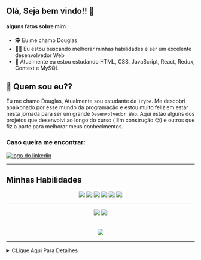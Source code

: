 ## Olá, Seja bem vindo!! :hugs:

#### alguns fatos sobre mim : 

- :detective:  Eu me chamo Douglas
- :mage_man:  Eu estou buscando melhorar minhas habilidades e ser um excelente desenvolvedor Web
- :mechanical_arm:  Atualmente eu estou estudando HTML, CSS, JavaScript, React, Redux, Context e MySQL


## :thinking: Quem sou eu??

  Eu me chamo Douglas, Atualmente sou estudante da `Trybe`. Me descobri apaixonado por esse mundo da programação e
estou muito feliz em estar nesta jornada para ser um grande `Desenvolvedor Web`. Aqui estão alguns dos projetos que
desenvolvi ao longo do curso ( Em construção :wink:) e outros que fiz a parte para melhorar meus conhecimentos.

### Caso queira me encontrar:
<a href="https://www.linkedin.com/in/douglassf/" target="_blank">
  <img src="https://cdn-icons-png.flaticon.com/512/1383/1383262.png" alt="logo do linkedin" width="40">
</a>

---

## Minhas Habilidades
<p align="center">
<img src="https://cdn.jsdelivr.net/gh/devicons/devicon/icons/html5/html5-original-wordmark.svg" width="60" style="max-width:100%; margin 0 2px;" /></img>
<img src="https://cdn.jsdelivr.net/gh/devicons/devicon/icons/css3/css3-original-wordmark.svg" width="60"  style="max-width:100%; margin 0 2px;" /></img>
<img src="https://cdn.jsdelivr.net/gh/devicons/devicon/icons/javascript/javascript-original.svg" width="50" style="max-width:100%; margin 0 2px;"/></img>
<img src="https://cdn.jsdelivr.net/gh/devicons/devicon/icons/react/react-original.svg" width="50" style="max-width:100%; margin 0 2px;"/></img>
<img src="https://cdn.jsdelivr.net/gh/devicons/devicon/icons/redux/redux-original.svg" width="50"  style="max-width:100%; margin 0 2px;" /></img>
<img src="https://cdn.jsdelivr.net/gh/devicons/devicon/icons/mysql/mysql-original-wordmark.svg" width="70"  style="max-width:100%; margin 0 2px;" /></img>
</p>

---

<div align="center">
<img src="https://github-readme-stats.vercel.app/api/top-langs/?username=DouglasSantosF&layout=compact" width="400px"> </img>
<img src="https://github-readme-stats.vercel.app/api?username=DouglasSantosF&show_icons=true&theme=radical" width="400px"> </img>
</div>

</br>
</br>


<div align="center">
<img src="https://media2.giphy.com/media/ZFR9UV7j0pkSC8mdzi/giphy.gif" width="500"> </img>
</div>

---

<details>
     <summary> CLique Aqui Para Detalhes </summary>
  
<!--START_SECTION:waka-->
![Code Time](http://img.shields.io/badge/Code%20Time-0%20secs-blue)

![Profile Views](http://img.shields.io/badge/Profile%20Views-0-blue)

**🐱 My GitHub Data** 

> 🏆 19 Contributions in the Year 2022
 > 
> 📦 164.6 kB Used in GitHub's Storage 
 > 
> 🚫 Not Opted to Hire
 > 
> 📜 21 Public Repositories 
 > 
> 🔑 7 Private Repositories  
 > 
**I'm an Early 🐤** 

```text
🌞 Morning    45 commits     ███░░░░░░░░░░░░░░░░░░░░░░   11.81% 
🌆 Daytime    161 commits    ██████████░░░░░░░░░░░░░░░   42.26% 
🌃 Evening    160 commits    ██████████░░░░░░░░░░░░░░░   41.99% 
🌙 Night      15 commits     █░░░░░░░░░░░░░░░░░░░░░░░░   3.94%

```
📅 **I'm Most Productive on Thursday** 

```text
Monday       64 commits     ████░░░░░░░░░░░░░░░░░░░░░   16.8% 
Tuesday      58 commits     ███░░░░░░░░░░░░░░░░░░░░░░   15.22% 
Wednesday    59 commits     ███░░░░░░░░░░░░░░░░░░░░░░   15.49% 
Thursday     65 commits     ████░░░░░░░░░░░░░░░░░░░░░   17.06% 
Friday       43 commits     ██░░░░░░░░░░░░░░░░░░░░░░░   11.29% 
Saturday     51 commits     ███░░░░░░░░░░░░░░░░░░░░░░   13.39% 
Sunday       41 commits     ██░░░░░░░░░░░░░░░░░░░░░░░   10.76%

```


📊 **This Week I Spent My Time On** 

```text
⌚︎ Time Zone: America/Sao_Paulo

💬 Programming Languages: 
TypeScript               17 hrs 7 mins       █████████████████░░░░░░░░   70.23% 
CSS                      2 hrs 37 mins       ██░░░░░░░░░░░░░░░░░░░░░░░   10.79% 
JavaScript               1 hr 52 mins        ██░░░░░░░░░░░░░░░░░░░░░░░   7.68% 
JSON                     1 hr 14 mins        █░░░░░░░░░░░░░░░░░░░░░░░░   5.09% 
YAML                     44 mins             ░░░░░░░░░░░░░░░░░░░░░░░░░   3.04%

🔥 Editors: 
VS Code                  24 hrs 22 mins      █████████████████████████   100.0%

🐱‍💻 Projects: 
sd-016-b-trybe-futebol-cl17 hrs 53 mins      ██████████████████░░░░░░░   73.43% 
sd-013-a-project-movie-ca5 hrs 54 mins       ██████░░░░░░░░░░░░░░░░░░░   24.27% 
Movie-Cards              27 mins             ░░░░░░░░░░░░░░░░░░░░░░░░░   1.86% 
sd-016-b-project-blogs-ap4 mins              ░░░░░░░░░░░░░░░░░░░░░░░░░   0.3% 
Meus Projetos            1 min               ░░░░░░░░░░░░░░░░░░░░░░░░░   0.13%

💻 Operating System: 
Linux                    24 hrs 22 mins      █████████████████████████   100.0%

```

**I Mostly Code in JavaScript** 

```text
JavaScript               15 repos            ███████████████████░░░░░░   78.95% 
HTML                     4 repos             █████░░░░░░░░░░░░░░░░░░░░   21.05%

```


**Timeline**

![Chart not found](https://raw.githubusercontent.com/DouglasSantosF/DouglasSantosF/main/charts/bar_graph.png) 


 Last Updated on 14/06/2022 18:51:15 UTC
<!--END_SECTION:waka-->
</details>  
